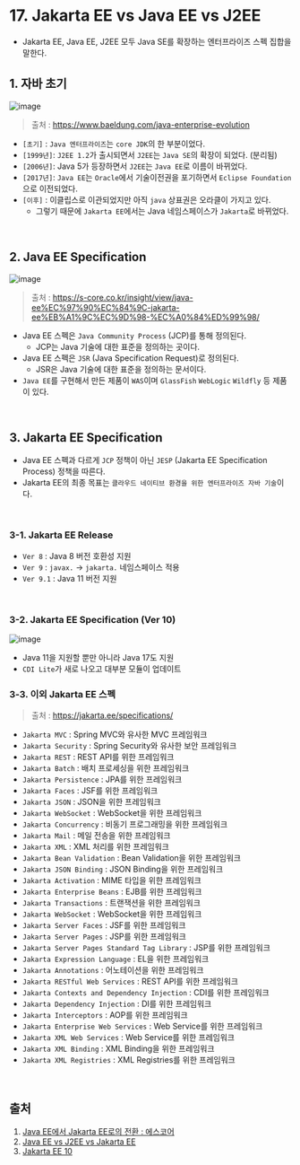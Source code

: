 # 17. Jakarta EE vs Java EE vs J2EE
- Jakarta EE, Java EE, J2EE 모두 Java SE를 확장하는 엔터프라이즈 스펙 집합을 말한다.

## 1. 자바 초기
![image](https://user-images.githubusercontent.com/70880695/236708296-53ec3457-2d60-4927-81ae-2755fa9f30ca.png)
> 출처 : https://www.baeldung.com/java-enterprise-evolution
- `[초기]` : `Java 엔터프라이즈`는 `core JDK`의 한 부분이었다.
- `[1999년]`: `J2EE 1.2`가 출시되면서 `J2EE`는 `Java SE`의 확장이 되었다. (분리됨)
- `[2006년]`:  Java 5가 등장하면서 `J2EE`는 `Java EE`로 이름이 바뀌었다.
- `[2017년]`: `Java EE`는 `Oracle`에서 기술이전권을 포기하면서 `Eclipse Foundation`으로 이전되었다.
- `[이후]` : 이클립스로 이관되었지만 아직 `java` 상표권은 오라클이 가지고 있다.
  - 그렇기 때문에 `Jakarta EE`에서는 Java 네임스페이스가 `Jakarta`로 바뀌었다.

<br />

## 2. Java EE Specification 
![image](https://user-images.githubusercontent.com/70880695/236708619-639f3c2a-0cfd-443b-bf3b-aa6b46ac7d69.png)
> 출처 : https://s-core.co.kr/insight/view/java-ee%EC%97%90%EC%84%9C-jakarta-ee%EB%A1%9C%EC%9D%98-%EC%A0%84%ED%99%98/
- Java EE 스펙은 `Java Community Process` (JCP)를 통해 정의된다.
  - JCP는 Java 기술에 대한 표준을 정의하는 곳이다.
- Java EE 스펙은 `JSR` (Java Specification Request)로 정의된다.
  - JSR은 Java 기술에 대한 표준을 정의하는 문서이다.
- `Java EE`를 구현해서 만든 제품이 `WAS`이며 `GlassFish` `WebLogic` `Wildfly` 등 제품이 있다.  

<br />

## 3. Jakarta EE Specification
- Java EE 스펙과 다르게 `JCP` 정책이 아닌 `JESP` (Jakarta EE Specification Process) 정책을 따른다.
- Jakarta EE의 최종 목표는 `클라우드 네이티브 환경을 위한 엔터프라이즈 자바 기술`이다.

<br />

### 3-1. Jakarta EE Release
- `Ver 8` : Java 8 버전 호환성 지원
- `Ver 9` : `javax.` -> `jakarta.` 네임스페이스 적용
- `Ver 9.1` : Java 11 버전 지원

<br />

### 3-2. Jakarta EE Specification (Ver 10) 
![image](https://user-images.githubusercontent.com/70880695/236708908-4609427d-73cd-4deb-8142-956042627959.png)
- Java 11을 지원할 뿐만 아니라 Java 17도 지원
- `CDI Lite`가 새로 나오고 대부분 모듈이 업데이트

### 3-3. 이외 Jakarta EE 스펙
> 출처 : https://jakarta.ee/specifications/
- `Jakarta MVC` : Spring MVC와 유사한 MVC 프레임워크
- `Jakarta Security` : Spring Security와 유사한 보안 프레임워크
- `Jakarta REST` : REST API를 위한 프레임워크
- `Jakarta Batch` : 배치 프로세싱을 위한 프레임워크
- `Jakarta Persistence` : JPA를 위한 프레임워크
- `Jakarta Faces` : JSF를 위한 프레임워크
- `Jakarta JSON` : JSON을 위한 프레임워크
- `Jakarta WebSocket` : WebSocket을 위한 프레임워크
- `Jakarta Concurrency` : 비동기 프로그래밍을 위한 프레임워크
- `Jakarta Mail` : 메일 전송을 위한 프레임워크
- `Jakarta XML` : XML 처리를 위한 프레임워크
- `Jakarta Bean Validation` : Bean Validation을 위한 프레임워크
- `Jakarta JSON Binding` : JSON Binding을 위한 프레임워크
- `Jakarta Activation` : MIME 타입을 위한 프레임워크
- `Jakarta Enterprise Beans` : EJB를 위한 프레임워크
- `Jakarta Transactions` : 트랜잭션을 위한 프레임워크
- `Jakarta WebSocket` : WebSocket을 위한 프레임워크
- `Jakarta Server Faces` : JSF를 위한 프레임워크
- `Jakarta Server Pages` : JSP를 위한 프레임워크
- `Jakarta Server Pages Standard Tag Library` : JSP를 위한 프레임워크
- `Jakarta Expression Language` : EL을 위한 프레임워크
- `Jakarta Annotations` : 어노테이션을 위한 프레임워크
- `Jakarta RESTful Web Services` : REST API를 위한 프레임워크
- `Jakarta Contexts and Dependency Injection` : CDI를 위한 프레임워크
- `Jakarta Dependency Injection` : DI를 위한 프레임워크
- `Jakarta Interceptors` : AOP를 위한 프레임워크
- `Jakarta Enterprise Web Services` : Web Service를 위한 프레임워크
- `Jakarta XML Web Services` : Web Service를 위한 프레임워크
- `Jakarta XML Binding` : XML Binding을 위한 프레임워크
- `Jakarta XML Registries` : XML Registries를 위한 프레임워크

<br />

## 출처
1. [Java EE에서 Jakarta EE로의 전환 : 에스코어](https://s-core.co.kr/insight/view/java-ee%EC%97%90%EC%84%9C-jakarta-ee%EB%A1%9C%EC%9D%98-%EC%A0%84%ED%99%98/)
2. [Java EE vs J2EE vs Jakarta EE](https://www.baeldung.com/java-enterprise-evolution)
3. [Jakarta EE 10](https://www.baeldung.com/jakarta-ee-10)